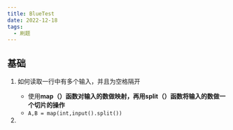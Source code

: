 ```yaml
---
title: BlueTest
date: 2022-12-18
tags: 
  - 刷题
---
```

## 基础
1. 如何读取一行中有多个输入，并且为空格隔开 
    - 使用**map（）函数对输入的数做映射，再用split（）函数将输入的数做一个切片的操作**
    - `A,B = map(int,input().split())`

2. 